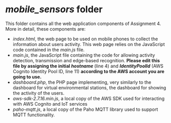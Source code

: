 <h1><em>mobile_sensors</em> folder</h1>
<p>This folder contains all the web application components of Assignment 4.
More in detail, these components are:
<ul>
    <li><em>index.html</em>, the web page to be used on mobile phones to collect the information about users activity. 
    This web page relies on the JavaScript code contained in the <em>main.js</em> file.</li>
    <li><em>main.js</em>, the JavaScript file containing the code for allowing activity detection, transmission and 
    edge-based recognition. <b>Please edit this file by assigning the initial <em>hostname </em></b>(line 4) and 
    <b><em>IdentityPoolId</em></b> (AWS Cognito Identity Pool ID, line 11) <b>according to the AWS account you are going to use.</b></li>
    <li><em>dashboard.php</em>, the PHP page implementing, very similarly to the dashboard for virtual environmental 
    stations, the dashboard for showing the activity of the users.</li>
    <li><em>aws-sdk-2.7.16.min.js</em>, a local copy of the AWS SDK used for interacting with AWS Cognito and IoT services</li>
    <li><em>paho-mqtt.js</em>, a local copy of the Paho MQTT library used to support MQTT functionality.</li>
</ul></p>